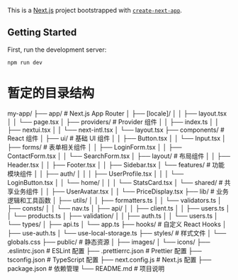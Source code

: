 This is a [Next.js](https://nextjs.org) project bootstrapped with [`create-next-app`](https://nextjs.org/docs/app/api-reference/cli/create-next-app).

## Getting Started

First, run the development server:

```bash
npm run dev

```

# 暂定的目录结构
my-app/
├── app/                    # Next.js App Router
│   ├── [locale]/
│   │   ├── layout.tsx
│   │   └── page.tsx
│   ├── providers/          # Provider 组件
│   │   ├── index.ts
│   │   ├── nextui.tsx
│   │   └── next-intl.tsx
│   └── layout.tsx
├── components/             # React 组件
│   ├── ui/                # 基础 UI 组件
│   │   ├── Button.tsx
│   │   └── Input.tsx
│   ├── forms/                 # 表单相关组件
│   │   ├── LoginForm.tsx
│   │   ├── ContactForm.tsx
│   │   └── SearchForm.tsx
│   ├── layout/                # 布局组件
│   │   ├── Header.tsx
│   │   ├── Footer.tsx
│   │   ├── Sidebar.tsx
│   └── features/           # 功能模块组件
│   │   ├── auth/
│   │   │   ├── UserProfile.tsx
│   │   │   └── LoginButton.tsx
│   │   └── home/
│   │   │   └── StatsCard.tsx
│   └── shared/                # 共享业务组件
│   │   ├── UserAvatar.tsx
│   │   └── PriceDisplay.tsx
├── lib/                   # 业务逻辑和工具函数
│   ├── utils/
│   │   ├── formatters.ts
│   │   └── validators.ts
│   ├── consts/
│   │   └── nav.ts
│   ├── api/
│   │   ├── client.ts
│   │   ├── users.ts
│   │   └── products.ts
│   ├── validation/
│   │   ├── auth.ts
│   │   └── users.ts
│   └── types/
│       ├── api.ts
│       └── app.ts
├── hooks/                 # 自定义 React Hooks
│   ├── use-auth.ts
│   └── use-local-storage.ts
├── styles/                # 样式文件
│   └── globals.css
├── public/                # 静态资源
│   ├── images/
│   └── icons/
├── .eslintrc.json         # ESLint 配置
├── .prettierrc.json       # Prettier 配置
├── tsconfig.json          # TypeScript 配置
├── next.config.js         # Next.js 配置
├── package.json           # 依赖管理
└── README.md              # 项目说明


